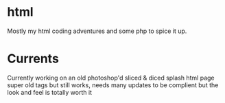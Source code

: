 # html
Mostly my html coding adventures and some php to spice it up.

# Currents
Currently working on an old photoshop'd sliced & diced splash html page
super old tags but still works, needs many updates to be complient
but the look and feel is totally worth it
